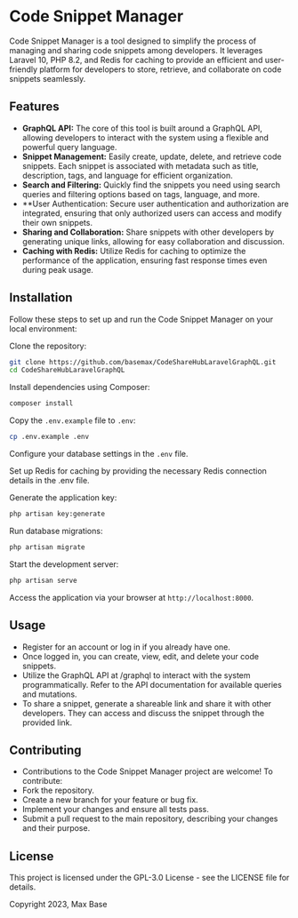 # Code Snippet Manager

Code Snippet Manager is a tool designed to simplify the process of managing and sharing code snippets among developers. It leverages Laravel 10, PHP 8.2, and Redis for caching to provide an efficient and user-friendly platform for developers to store, retrieve, and collaborate on code snippets seamlessly.

## Features

- **GraphQL API:** The core of this tool is built around a GraphQL API, allowing developers to interact with the system using a flexible and powerful query language.
- **Snippet Management:** Easily create, update, delete, and retrieve code snippets. Each snippet is associated with metadata such as title, description, tags, and language for efficient organization.
- **Search and Filtering:** Quickly find the snippets you need using search queries and filtering options based on tags, language, and more.
- **User Authentication: Secure user authentication and authorization are integrated, ensuring that only authorized users can access and modify their own snippets.
- **Sharing and Collaboration:** Share snippets with other developers by generating unique links, allowing for easy collaboration and discussion.
- **Caching with Redis:** Utilize Redis for caching to optimize the performance of the application, ensuring fast response times even during peak usage.

## Installation

Follow these steps to set up and run the Code Snippet Manager on your local environment:

Clone the repository:

```bash
git clone https://github.com/basemax/CodeShareHubLaravelGraphQL.git
cd CodeShareHubLaravelGraphQL
```

Install dependencies using Composer:

```bash
composer install
```

Copy the `.env.example` file to `.env`:

```bash
cp .env.example .env
```

Configure your database settings in the `.env` file.

Set up Redis for caching by providing the necessary Redis connection details in the .env file.

Generate the application key:

```bash
php artisan key:generate
```

Run database migrations:

```bash
php artisan migrate
```

Start the development server:

```bash
php artisan serve
```

Access the application via your browser at `http://localhost:8000`.

## Usage

- Register for an account or log in if you already have one.
- Once logged in, you can create, view, edit, and delete your code snippets.
- Utilize the GraphQL API at /graphql to interact with the system programmatically. Refer to the API documentation for available queries and mutations.
- To share a snippet, generate a shareable link and share it with other developers. They can access and discuss the snippet through the provided link.

## Contributing

- Contributions to the Code Snippet Manager project are welcome! To contribute:
- Fork the repository.
- Create a new branch for your feature or bug fix.
- Implement your changes and ensure all tests pass.
- Submit a pull request to the main repository, describing your changes and their purpose.

## License

This project is licensed under the GPL-3.0 License - see the LICENSE file for details.

Copyright 2023, Max Base
